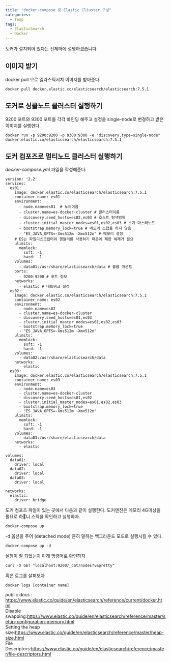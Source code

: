 ```yaml
---
title: "docker-compose 로 Elastic Cliuster 구성"
categories:
  - Temp
tags:
  - ElasticSearch
  - Docker
---
```


도커가 설치되어 있다는 전제하에 설명하겠습니다.

## 이미지 받기
docker pull 으로 엘라스틱서치 이미지를 받아준다.

```
docker pull docker.elastic.co/elasticsearch/elasticsearch:7.5.1
```

## 도커로 싱클노드 클러스터 실행하기
9200 포트와 9300 포트를 각각 바인딩 해주고 설정을 single-node로 변경하고 받은 이미지를 실행한다.
```
docker run -p 9200:9200 -p 9300:9300 -e "discovery.type=single-node" docker.elastic.co/elasticsearch/elasticsearch:7.5.1
```

## 도커 컴포즈로 멀티노드 클러스터 실행하기
*docker-compose.yml* 파일을 작성해준다.
```
version: '2.2'
services:
  es01:
    image: docker.elastic.co/elasticsearch/elasticsearch:7.5.1
    container_name: es01
    environment:
      - node.name=es01  # 노드이름
      - cluster.name=es-docker-cluster # 클러스터이름
      - discovery.seed_hosts=es02,es03 # 호스트 탐색범위
      - cluster.initial_master_nodes=es01,es02,es03 # 초기 마스터노드
      - bootstrap.memory_lock=true # 메모리 스왑을 하지 않음
      - "ES_JAVA_OPTS=-Xms512m -Xmx512m" # 메모리 설정
    # ES는 파일디스크립터와 핸들러를 사용하기 때문에 제한 해제가 필요
    ulimits:
      memlock:
        soft: -1
        hard: -1
    volumes:
      - data01:/usr/share/elasticsearch/data # 볼륨 마운트
    ports:
      - 9200:9200 # 포트 정보
    networks:
      - elastic # 네트워크 설정
  es02:
    image: docker.elastic.co/elasticsearch/elasticsearch:7.5.1
    container_name: es02
    environment:
      - node.name=es02
      - cluster.name=es-docker-cluster
      - discovery.seed_hosts=es01,es03
      - cluster.initial_master_nodes=es01,es02,es03
      - bootstrap.memory_lock=true
      - "ES_JAVA_OPTS=-Xms512m -Xmx512m"
    ulimits:
      memlock:
        soft: -1
        hard: -1
    volumes:
      - data02:/usr/share/elasticsearch/data
    networks:
      - elastic
  es03:
    image: docker.elastic.co/elasticsearch/elasticsearch:7.5.1
    container_name: es03
    environment:
      - node.name=es03
      - cluster.name=es-docker-cluster
      - discovery.seed_hosts=es01,es02
      - cluster.initial_master_nodes=es01,es02,es03
      - bootstrap.memory_lock=true
      - "ES_JAVA_OPTS=-Xms512m -Xmx512m"
    ulimits:
      memlock:
        soft: -1
        hard: -1
    volumes:
      - data03:/usr/share/elasticsearch/data
    networks:
      - elastic

volumes:
  data01:
    driver: local
  data02:
    driver: local
  data03:
    driver: local

networks:
  elastic:
    driver: bridge
```

도커 컴포즈 파일이 있는 곳에서 다음과 같이 실행한다. 도커엔진은 메모리 4G이상을 필요로 하니 스펙을 확인하고 실행하자.
```
docker-compose up
```
-d 옵션을 주어 (detached mode) 흔히 말하는 백그라운드 모드로 실행시킬 수 있다.
```
docker-compose up -d
```

실행이 잘 되었는지 아래 명령어로 확인하자
```
curl -X GET "localhost:9200/_cat/nodes?v&pretty"
```

혹은 로그를 살펴보자
```
docker logs [container name]
```


public docs : https://www.elastic.co/guide/en/elasticsearch/reference/current/docker.html  
Disable swapping:https://www.elastic.co/guide/en/elasticsearch/reference/master/setup-configuration-memory.html  
Setting the heap size:https://www.elastic.co/guide/en/elasticsearch/reference/master/heap-size.html  
File Descriptors:https://www.elastic.co/guide/en/elasticsearch/reference/master/file-descriptors.html  
